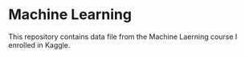 # Machine Learning
This repository contains data file from the Machine Laerning course I enrolled in Kaggle.
